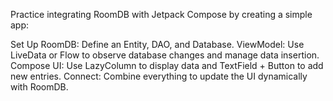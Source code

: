 
Practice integrating RoomDB with Jetpack Compose by creating a simple app:

Set Up RoomDB: Define an Entity, DAO, and Database.
ViewModel: Use LiveData or Flow to observe database changes and manage data insertion.
Compose UI: Use LazyColumn to display data and TextField + Button to add new entries.
Connect: Combine everything to update the UI dynamically with RoomDB.
